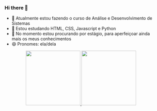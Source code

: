 ### Hi there 👋


- 🔭  Atualmente estou fazendo o curso de Análise e Desenvolvimento de Sistemas
- 🌱  Estou estudando HTML, CSS, Javascript e Python
- 🤔  No momento  estou procurando por estágio, para aperfeiçoar ainda mais os meus conhecimentos
- 😄  Pronomes: ela/dela

<div align="center" style="display: inline_block">
  <a href="https://github.com/giovanafg">
  <img height="180em" src="https://github-readme-stats.vercel.app/api?username=giovanafg&show_icons=true&theme=dracula&include_all_commits=true&count_private=true"/>
  <img height="180em" src="https://github-readme-stats.vercel.app/api/top-langs/?username=giovanafg&layout=compact&langs_count=7&theme=dracula"/>
</div>
